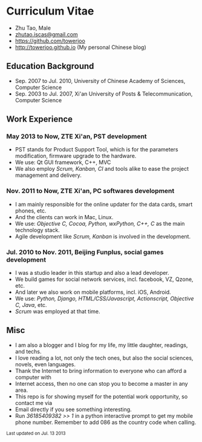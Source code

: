 # Curriculum Vitae

* Zhu Tao, Male
* zhutao.iscas@gmail.com
* https://github.com/towerjoo
* http://towerjoo.github.io (My personal Chinese blog)


## Education Background

* Sep. 2007 to Jul. 2010, University of Chinese Academy of Sciences, Computer Science
* Sep. 2003 to Jul. 2007, Xi'an University of Posts & Telecommunication, Computer Science

## Work Experience

### May 2013 to Now, ZTE Xi'an, PST development

* PST stands for Product Support Tool, which is for the parameters modification, firmware upgrade
to the hardware.
* We use: Qt GUI framework, C++, MVC
* We also employ *Scrum, Kanban, CI* and tools alike to ease the project management and delivery.

### Nov. 2011 to Now, ZTE Xi'an, PC softwares development

* I am mainly responsible for the online updater for the data cards, smart phones, etc.
* And the clients can work in Mac, Linux. 
* We use: *Objective C, Cocoa, Python, wxPython, C++, C* as the main technology stack. 
* Agile development like *Scrum, Kanban* is involved in the development.


### Jul. 2010 to Nov. 2011, Beijing Funplus, social games development

* I was a studio leader in this startup and also a lead developer. 
* We build games for social network services, incl. facebook, VZ, Qzone, etc.
* And later we also work on mobile platforms, incl. iOS, Android.
* We use: *Python, Django, HTML/CSS/Javascript, Actionscript, Objective C, Java*, etc.
* *Scrum* was employed at that time.

## Misc

* I am also a blogger and I blog for my life, my little daughter, readings, and techs.
* I love reading a lot, not only the tech ones, but also the social sciences, novels, 
even languages.
* Thank the Internet to bring information to everyone who can afford a computer with
* Internet access, then no one can stop you to become a master in any area.
* This repo is for showing myself for the potential work opportunity, so contact me via
* Email directly if you see something interesting.
* Run *36185409382 >> 1* in a python interactive prompt to get my mobile phone number.
  Remember to add 086 as the country code when calling.

<sub>Last updated on Jul. 13 2013</sub>
